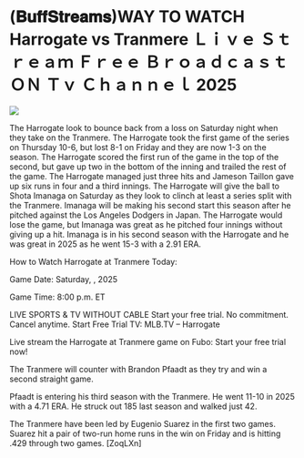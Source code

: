 # (𝐁𝐮𝐟𝐟𝐒𝐭𝐫𝐞𝐚𝐦𝐬)WAY TO WATCH Harrogate vs Tranmere Ｌｉｖｅ Ｓｔｒｅａｍ Ｆｒｅｅ Ｂｒｏａｄｃａｓｔ ＯＮ Ｔｖ Ｃｈａｎｎｅｌ  2025  
  
  
[![](https://i.imgur.com/qSNzIqt.png)](https://movie.rssnews.media/KVPDOOTc.php)  
  
The Harrogate look to bounce back from a loss on Saturday night when they take on the Tranmere. The Harrogate took the first game of the series on Thursday 10-6, but lost 8-1 on Friday and they are now 1-3 on the season. The Harrogate scored the first run of the game in the top of the second, but gave up two in the bottom of the inning and trailed the rest of the game. The Harrogate managed just three hits and Jameson Taillon gave up six runs in four and a third innings. The Harrogate will give the ball to Shota Imanaga on Saturday as they look to clinch at least a series split with the Tranmere. Imanaga will be making his second start this season after he pitched against the Los Angeles Dodgers in Japan. The Harrogate would lose the game, but Imanaga was great as he pitched four innings without giving up a hit. Imanaga is in his second season with the Harrogate and he was great in 2025 as he went 15-3 with a 2.91 ERA.

How to Watch Harrogate at Tranmere Today:

Game Date: Saturday, , 2025

Game Time: 8:00 p.m. ET

LIVE SPORTS & TV WITHOUT CABLE
Start your free trial. No commitment. Cancel anytime.
Start Free Trial
TV: MLB.TV – Harrogate

Live stream the Harrogate at Tranmere game on Fubo: Start your free trial now!

The Tranmere will counter with Brandon Pfaadt as they try and win a second straight game.

Pfaadt is entering his third season with the Tranmere. He went 11-10 in 2025 with a 4.71 ERA. He struck out 185 last season and walked just 42.

The Tranmere have been led by Eugenio Suarez in the first two games. Suarez hit a pair of two-run home runs in the win on Friday and is hitting .429 through two games. [ZoqLXn]